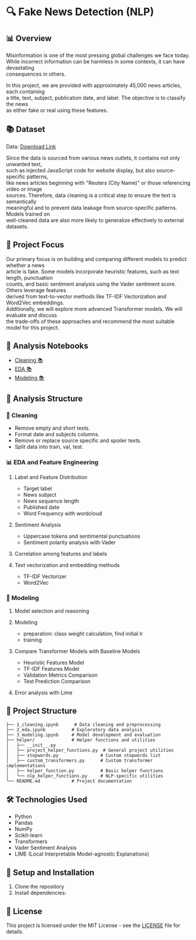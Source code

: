 # 🔍 Fake News Detection (NLP)

## 📊 Overview

Misinformation is one of the most pressing global challenges we face today. \
While incorrect information can be harmless in some contexts, it can have devastating \
consequences in others.

In this project, we are provided with approximately 45,000 news articles, each containing \
a title, text, subject, publication date, and label. The objective is to classify the news \
as either fake or real using these features.

## 📚 Dataset

Data: [Download Link](https://drive.google.com/file/d/1CZzfZDvE5E7HaHjk9yeyZDKil4_jkass/view?usp=drive_link)

Since the data is sourced from various news outlets, it contains not only unwanted text, \
such as injected JavaScript code for website display, but also source-specific patterns, \
like news articles beginning with "Reuters (City Name)" or those referencing video or image \
sources. Therefore, data cleaning is a critical step to ensure the text is semantically \
meaningful and to prevent data leakage from source-specific patterns. Models trained on \
well-cleaned data are also more likely to generalize effectively to external datasets.

## 🎯 Project Focus

Our primary focus is on building and comparing different models to predict whether a news \
article is fake. Some models incorporate heuristic features, such as text length, punctuation \
counts, and basic sentiment analysis using the Vader sentiment score. Others leverage features \
derived from text-to-vector methods like TF-IDF Vectorization and Word2Vec embeddings. \
Additionally, we will explore more advanced Transformer models. We will evaluate and discuss \
the trade-offs of these approaches and recommend the most suitable model for this project.

## 📑 Analysis Notebooks

- [Cleaning 📚](https://github.com/TuringCollegeSubmissions/mchien-DL.4.1/blob/master/1_cleaning.ipynb)
- [EDA 📚](https://github.com/TuringCollegeSubmissions/mchien-DL.4.1/blob/master/2_eda.ipynb)
- [Modeling 📚](https://github.com/TuringCollegeSubmissions/mchien-DL.4.1/blob/master/3_modeling.ipynb)

## 🔄 Analysis Structure

### 🧹 Cleaning

- Remove empty and short texts.
- Format date and subjects columns.
- Remove or replace source specific and spoiler texts.
- Split data into train, val, test.

### 📊 EDA and Feature Engineering

1. Label and Feature Distribution

   - Target label
   - News subject
   - News sequence length
   - Published date
   - Word Frequency with wordcloud

2. Sentiment Analysis

   - Uppercase tokens and sentimental punctuations
   - Sentiment polarity analysis with Vader

3. Correlation among features and labels

4. Text vectorization and embedding methods
   - TF-IDF Vectorizer
   - Word2Vec

### 🤖 Modeling

1. Model selection and reasoning

2. Modeling

   - preparation: class weight calculation, find initial lr
   - training

3. Compare Transformer Models with Baseline Models

   - Heuristic Features Model
   - TF-IDF Features Model
   - Validation Metrics Comparison
   - Test Prediction Comparison

4. Error analysis with Lime

## 📂 Project Structure

```
├── 1_cleaning.ipynb      # Data cleaning and preprocessing
├── 2_eda.ipynb          # Exploratory data analysis
├── 3_modeling.ipynb     # Model development and evaluation
├── helper/              # Helper functions and utilities
│   ├── __init__.py
│   ├── project_helper_functions.py  # General project utilities
│   ├── stopwords.py                # Custom stopwords list
│   ├── custom_transformers.py      # Custom transformer implementations
│   ├── helper_function.py          # Basic helper functions
│   └── nlp_helper_functions.py     # NLP-specific utilities
└── README.md            # Project documentation
```

## 🛠️ Technologies Used

- Python
- Pandas
- NumPy
- Scikit-learn
- Transformers
- Vader Sentiment Analysis
- LIME (Local Interpretable Model-agnostic Explanations)

## 🚀 Setup and Installation

1. Clone the repository
2. Install dependencies:

## 📄 License

This project is licensed under the MIT License - see the [LICENSE](LICENSE) file for details.
